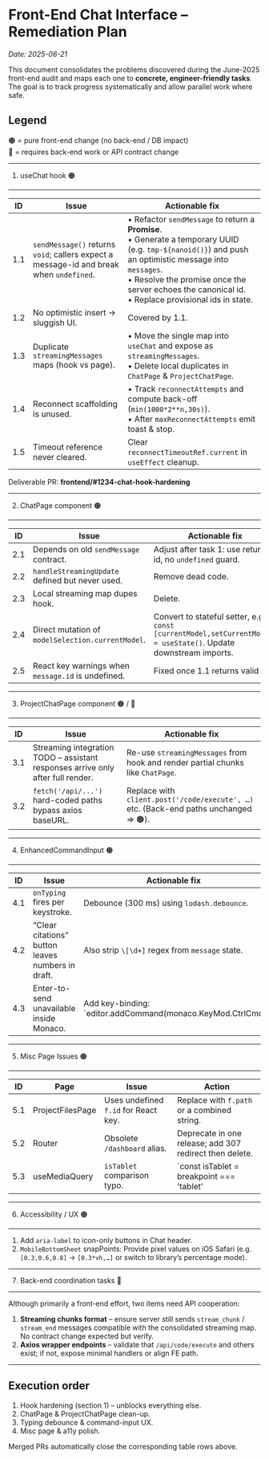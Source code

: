# Front-End Chat Interface – Remediation Plan

_Date: 2025-06-21_

This document consolidates the problems discovered during the June-2025 front-end
audit and maps each one to **concrete, engineer-friendly tasks**.  The goal is
to track progress systematically and allow parallel work where safe.

Legend
-------
🟠  = pure front-end change (no back-end / DB impact)  
🔴  = requires back-end work or API contract change

------------------------------------------------------------------------
1. useChat hook 🟠
------------------------------------------------------------------------

| ID | Issue | Actionable fix |
|----|-------|----------------|
| 1.1 | `sendMessage()` returns `void`; callers expect a message-id and break when `undefined`. | • Refactor `sendMessage` to return a **Promise<string>**.<br>• Generate a temporary UUID (e.g. `tmp-${nanoid()}`) and push an optimistic message into `messages`.<br>• Resolve the promise once the server echoes the canonical id.<br>• Replace provisional ids in state. |
| 1.2 | No optimistic insert → sluggish UI. | Covered by 1.1. |
| 1.3 | Duplicate `streamingMessages` maps (hook vs page). | • Move the single map into `useChat` and expose as `streamingMessages`.<br>• Delete local duplicates in `ChatPage` & `ProjectChatPage`. |
| 1.4 | Reconnect scaffolding is unused. | • Track `reconnectAttempts` and compute back-off (`min(1000*2**n,30s)`).<br>• After `maxReconnectAttempts` emit toast & stop. |
| 1.5 | Timeout reference never cleared. | Clear `reconnectTimeoutRef.current` in `useEffect` cleanup. |

Deliverable PR: **frontend/#1234-chat-hook-hardening**

------------------------------------------------------------------------
2. ChatPage component 🟠
------------------------------------------------------------------------

| ID | Issue | Actionable fix |
|----|-------|----------------|
| 2.1 | Depends on old `sendMessage` contract. | Adjust after task 1: use returned id, no `undefined` guard. |
| 2.2 | `handleStreamingUpdate` defined but never used. | Remove dead code. |
| 2.3 | Local streaming map dupes hook. | Delete. |
| 2.4 | Direct mutation of `modelSelection.currentModel`. | Convert to stateful setter, e.g. `const [currentModel,setCurrentModel] = useState()`. Update downstream imports. |
| 2.5 | React key warnings when `message.id` is undefined. | Fixed once 1.1 returns valid ids. |

------------------------------------------------------------------------
3. ProjectChatPage component 🟠 / 🔴
------------------------------------------------------------------------

| ID | Issue | Actionable fix |
|----|-------|----------------|
| 3.1 | Streaming integration TODO – assistant responses arrive only after full render. | Re-use `streamingMessages` from hook and render partial chunks like `ChatPage`. |
| 3.2 | `fetch('/api/...')` hard-coded paths bypass axios baseURL. | Replace with `client.post('/code/execute', …)` etc. (Back-end paths unchanged ⇒ 🟠). |

------------------------------------------------------------------------
4. EnhancedCommandInput 🟠
------------------------------------------------------------------------

| ID | Issue | Actionable fix |
|----|-------|----------------|
| 4.1 | `onTyping` fires per keystroke. | Debounce (300 ms) using `lodash.debounce`. |
| 4.2 | “Clear citations” button leaves numbers in draft. | Also strip `\[\d+]` regex from `message` state. |
| 4.3 | Enter-to-send unavailable inside Monaco. | Add key-binding: `editor.addCommand(monaco.KeyMod.CtrlCmd | monaco.KeyCode.Enter, handleSubmit)`. |

------------------------------------------------------------------------
5. Misc Page Issues 🟠
------------------------------------------------------------------------

| ID | Page | Issue | Action |
|----|------|-------|--------|
| 5.1 | ProjectFilesPage | Uses undefined `f.id` for React key. | Replace with `f.path` or a combined string. |
| 5.2 | Router | Obsolete `/dashboard` alias. | Deprecate in one release; add 307 redirect then delete. |
| 5.3 | useMediaQuery | `isTablet` comparison typo. | `const isTablet = breakpoint === 'tablet' || breakpoint === 'sm';` → should be `['tablet','sm'].includes(breakpoint)`. |

------------------------------------------------------------------------
6. Accessibility / UX 🟠
------------------------------------------------------------------------

1. Add `aria-label` to icon-only buttons in Chat header.
2. `MobileBottomSheet` snapPoints: Provide pixel values on iOS Safari (e.g. `[0.3,0.6,0.8]` → `[0.3*vh,…]` or switch to library’s percentage mode).

------------------------------------------------------------------------
7. Back-end coordination tasks 🔴
------------------------------------------------------------------------

Although primarily a front-end effort, two items need API cooperation:

1. **Streaming chunks format** – ensure server still sends `stream_chunk` / `stream_end` messages compatible with the consolidated streaming map.  No contract change expected but verify.
2. **Axios wrapper endpoints** – validate that `/api/code/execute` and others exist; if not, expose minimal handlers or align FE path.

------------------------------------------------------------------------
Execution order
------------------------------------------------------------------------

1. Hook hardening (section 1) – unblocks everything else.
2. ChatPage & ProjectChatPage clean-up.
3. Typing debounce & command-input UX.
4. Misc page & a11y polish.

Merged PRs automatically close the corresponding table rows above.
